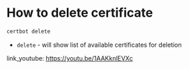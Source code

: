 # How to delete certificate

```bash
certbot delete
```

- `delete` - will show list of available certificates for deletion


link_youtube: https://youtu.be/1AAKknlEVXc
